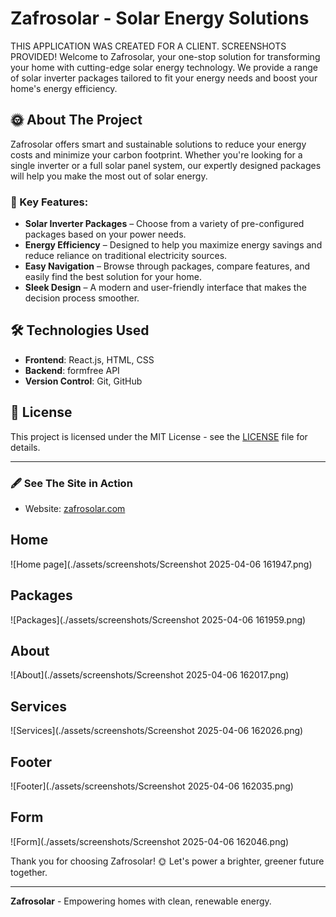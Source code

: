 # Zafrosolar - Solar Energy Solutions

THIS APPLICATION WAS CREATED FOR A CLIENT. SCREENSHOTS PROVIDED!
Welcome to Zafrosolar, your one-stop solution for transforming your home with cutting-edge solar energy technology. We provide a range of solar inverter packages tailored to fit your energy needs and boost your home's energy efficiency.

## 🌞 About The Project

Zafrosolar offers smart and sustainable solutions to reduce your energy costs and minimize your carbon footprint. Whether you're looking for a single inverter or a full solar panel system, our expertly designed packages will help you make the most out of solar energy.

### 🚀 Key Features:

- **Solar Inverter Packages** – Choose from a variety of pre-configured packages based on your power needs.
- **Energy Efficiency** – Designed to help you maximize energy savings and reduce reliance on traditional electricity sources.
- **Easy Navigation** – Browse through packages, compare features, and easily find the best solution for your home.
- **Sleek Design** – A modern and user-friendly interface that makes the decision process smoother.

## 🛠️ Technologies Used

- **Frontend**: React.js, HTML, CSS
- **Backend**: formfree API
- **Version Control**: Git, GitHub

## 📄 License

This project is licensed under the MIT License - see the [LICENSE](LICENSE) file for details.

---

### 🖋️ See The Site in Action
- Website: [zafrosolar.com](https://www.zafrosolar.co.za)

## Home 
![Home page](./assets/screenshots/Screenshot 2025-04-06 161947.png)
## Packages
![Packages](./assets/screenshots/Screenshot 2025-04-06 161959.png)
## About
![About](./assets/screenshots/Screenshot 2025-04-06 162017.png)
## Services
![Services](./assets/screenshots/Screenshot 2025-04-06 162026.png)
## Footer
![Footer](./assets/screenshots/Screenshot 2025-04-06 162035.png)
## Form
![Form](./assets/screenshots/Screenshot 2025-04-06 162046.png)



Thank you for choosing Zafrosolar! 🌞 Let's power a brighter, greener future together.

---

**Zafrosolar** - Empowering homes with clean, renewable energy.
